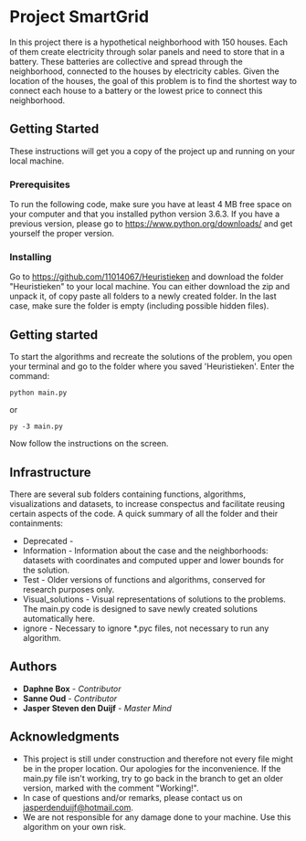 # Project SmartGrid

In this project there is a hypothetical neighborhood with 150 houses. Each of them 
create electricity through solar panels and need to store that in a battery. These 
batteries are collective and spread through the neighborhood, connected to the houses
by electricity cables.
Given the location of the houses, the goal of this problem is to find the shortest 
way to connect each house to a battery or the lowest price to connect this neighborhood.

## Getting Started

These instructions will get you a copy of the project up and running on your local machine.

### Prerequisites

To run the following code, make sure you have at least 4 MB free space on your computer and
that you installed python version 3.6.3. If you have a previous version, please go to 
https://www.python.org/downloads/ and get yourself the proper version.

### Installing

Go to https://github.com/11014067/Heuristieken and download the folder "Heuristieken" to your
local machine. You can either download the zip and unpack it, of copy paste all folders to a 
newly created folder. In the last case, make sure the folder is empty (including possible 
hidden files).

## Getting started

To start the algorithms and recreate the solutions of the problem, you open your terminal and 
go to the folder where you saved 'Heuristieken'. Enter the command:

```
python main.py
```

or

```
py -3 main.py
```

Now follow the instructions on the screen.

## Infrastructure

There are several sub folders containing functions, algorithms, visualizations and datasets, 
to increase conspectus and facilitate reusing certain aspects of the code. A quick summary 
of all the folder and their containments:

* Deprecated - 
* Information - Information about the case and the neighborhoods: datasets with coordinates 
				and computed upper and lower bounds for the solution.
* Test - Older versions of functions and algorithms, conserved for research purposes only.
* Visual_solutions - Visual representations of solutions to the problems. The main.py code is 
					 designed to save newly created solutions automatically here.
* ignore - Necessary to ignore *.pyc files, not necessary to run any algorithm.

## Authors

* **Daphne Box** - *Contributor* 
* **Sanne Oud** - *Contributor* 
* **Jasper Steven den Duijf** - *Master Mind* 

## Acknowledgments

* This project is still under construction and therefore not every file might be in the 
proper location. Our apologies for the inconvenience. If the main.py file isn't working,
try to go back in the branch to get an older version, marked with the comment "Working!".
* In case of questions and/or remarks, please contact us on jasperdenduijf@hotmail.com.
* We are not responsible for any damage done to your machine. Use this algorithm on your own risk.


